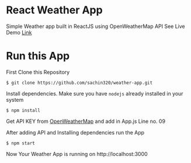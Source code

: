 # React Weather App

Simple Weather app built in ReactJS using OpenWeatherMap API See Live Demo [Link](https://sachin320-weather-react-app.herokuapp.com/)


# Run this App

First Clone this Repository

```shell
$ git clone https://github.com/sachin320/weather-app.git
```
Install dependencies. Make sure you have `nodejs` already installed in your system

```shell 
$ npm install 
```
Get API KEY from [OpenWeatherMap](https://openweathermap.org/) and add in App.js Line no. 09

After adding API and Installing dependencies run the App
```shell
$ npm start
```

Now Your Weather App is running on http://localhost:3000
